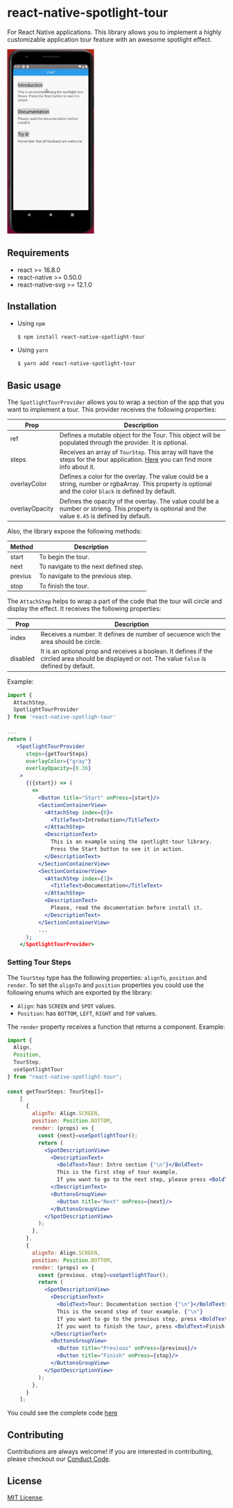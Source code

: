 # react-native-spotlight-tour
For React Native applications. This library allows you to implement a highly customizable application tour feature with an awesome spotlight effect.

<img src="example.gif" alt="drawing" width="200"/>

## Requirements
* react >= 16.8.0
* react-native >= 0.50.0
* react-native-svg >= 12.1.0

## Installation
* Using `npm`

    ```sh
    $ npm install react-native-spotlight-tour
    ```
* Using `yarn`

    ```sh
    $ yarn add react-native-spotlight-tour
    ```

## Basic usage

The `SpotlightTourProvider` allows you to wrap a section of the app that you want to implement a tour. This provider receives the following properties:

| Prop | Description |
| ------ | ------ |
|ref| Defines a mutable object for the Tour. This object will be populated through the provider. It is optional.|
|steps| Receives an array of `TourStep`. This array will have the steps for the tour application. [Here](#setting-tour-steps) you can find more info about it.|
|overlayColor| Defines a color for the overlay. The value could be a string, number or rgbaArray. This property is optional and the color `black` is defined by default. |
|overlayOpacity| Defines the opacity of the overlay. The value could be a number or strieng. This property is optional and the value `0.45` is defined by default. |

Also, the library expose the following methods:

|Method| Description |
| ------ | ------ |
|start| To begin the tour. |
|next| To navigate to the next defined step. |
|previus| To navigate to the previous step.|
|stop| To finish the tour.|


The `AttachStep` helps to wrap a part of the code that the tour will circle and display the effect. It receives the following properties:

| Prop | Description |
| ------ | ------ |
| index | Receives a number. It defines de number of secuence wich the area should be circle. |
| disabled | It is an optional prop and receives a boolean. It defines if the circled area should be displayed or not. The value `false` is defined by default. |


Example:

```jsx
import {
  AttachStep,
  SpotlightTourProvider
} from 'react-native-spotligh-tour'

...
return (
   <SpotlightTourProvider
      steps={getTourSteps}
      overlayColor={"gray"}
      overlayOpacity={0.36}
    >
      {({start}) => (
        <>
          <Button title="Start" onPress={start}/>
          <SectionContainerView>
            <AttachStep index={0}>
              <TitleText>Introduction</TitleText>
            </AttachStep>
            <DescriptionText>
              This is an example using the spotlight-tour library.
              Press the Start button to see it in action.
            </DescriptionText>
          </SectionContainerView>
          <SectionContainerView>
            <AttachStep index={1}>
              <TitleText>Documentation</TitleText>
            </AttachStep>
            <DescriptionText>
              Please, read the documentation before install it.
            </DescriptionText>
          </SectionContainerView>
          ...
      );
    </SpotlightTourProvider>
```

### Setting Tour Steps

The `TourStep` type has the following properties: `alignTo`, `position` and `render`. To set the `alignTo` and `position` properties you could use the following enums which are exported by the library:
* `Align`: has `SCREEN` and `SPOT` values.
* `Position`: has `BOTTOM`, `LEFT`, `RIGHT` and `TOP` values.

The `render` property receives a function that returns a component. Example:

```jsx
import {
  Align,
  Position,
  TourStep,
  useSpotlightTour
} from "react-native-spotlight-tour";

const getTourSteps: TourStep[]=
    [
      {
        alignTo: Align.SCREEN,
        position: Position.BOTTOM,
        render: (props) => {
          const {next}=useSpotlightTour();
          return (
            <SpotDescriptionView>
              <DescriptionText>
                <BoldText>Tour: Intro section {"\n"}</BoldText>
                This is the first step of tour example.
                If you want to go to the next step, please press <BoldText>Next</BoldText>
              </DescriptionText>
              <ButtonsGroupView>
                <Button title="Next" onPress={next}/>
              </ButtonsGroupView>
            </SpotDescriptionView>
          );
        },
      },
      {
        alignTo: Align.SCREEN,
        position: Position.BOTTOM,
        render: (props) => {
          const {previous, stop}=useSpotlightTour();
          return (
            <SpotDescriptionView>
              <DescriptionText>
                <BoldText>Tour: Documentation section {"\n"}</BoldText>
                This is the second step of tour example. {"\n"}
                If you want to go to the previous step, press <BoldText>Previous. {"\n"}</BoldText>
                If you want to finish the tour, press <BoldText>Finish. {"\n"}</BoldText>
              </DescriptionText>
              <ButtonsGroupView>
                <Button title="Previous" onPress={previous}/>
                <Button title="Finish" onPress={stop}/>
              </ButtonsGroupView>
            </SpotDescriptionView>
          );
        },
      }
    ];

```

You could see the complete code [here](example)


## Contributing

Contributions are always welcome! If you are interested in contribuiting, please checkout our [Conduct Code](CODE_OF_CONDUCT).

## License

[MIT License](LICENSE).
